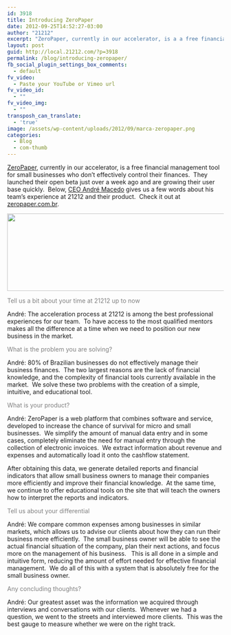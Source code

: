 ```yaml
---
id: 3918
title: Introducing ZeroPaper
date: 2012-09-25T14:52:27-03:00
author: "21212"
excerpt: "ZeroPaper, currently in our accelerator, is a a free financial management tool for small businesses who don't effectively control their finances.  They launched their open beta just over a week ago and are growing their user base quickly.  Below, CEO André Macedo gives us a few words about their time at 21212 and their product."
layout: post
guid: http://local.21212.com/?p=3918
permalink: /blog/introducing-zeropaper/
fb_social_plugin_settings_box_comments:
  - default
fv_video:
  - Paste your YouTube or Vimeo url
fv_video_id:
  - ""
fv_video_img:
  - ""
transposh_can_translate:
  - 'true'
image: /assets/wp-content/uploads/2012/09/marca-zeropaper.png
categories:
  - Blog
  - com-thumb
---
```

[ZeroPaper](http://zeropaper.com.br), currently in our accelerator, is a free financial management tool for small businesses who don&#8217;t effectively control their finances.  They launched their open beta just over a week ago and are growing their user base quickly.  Below, [CEO André Macedo](http://local.21212.com/companies/zero-paper/) gives us a few words about his team&#8217;s experience at 21212 and their product.  Check it out at [zeropaper.com.br](http://zeropaper.com.br).

[<img class="aligncenter size-full wp-image-3937" title="logo-zeropaper-wide" src="{{ site.url }}/assets/wp-content/uploads/2012/09/logo-zeropaper-wide.png" alt="" width="540" height="180" srcset="{{ site.url }}/assets/wp-content/uploads/2012/09/logo-zeropaper-wide.png 540w, {{ site.url }}/assets/wp-content/uploads/2012/09/logo-zeropaper-wide-300x100.png 300w" sizes="(max-width: 540px) 100vw, 540px" />](http://local.21212.com/assets/wp-content/uploads/2012/09/logo-zeropaper-wide.png)

<span style="color: #808080;">Tell us a bit about your time at 21212 up to now</span>

André: The acceleration process at 21212 is among the best professional experiences for our team.  To have access to the most qualified mentors makes all the difference at a time when we need to position our new business in the market.

<span style="color: #808080;">What is the problem you are solving?</span>

André: 80% of Brazilian businesses do not effectively manage their business finances.  The two largest reasons are the lack of financial knowledge, and the complexity of financial tools currently available in the market.  We solve these two problems with the creation of a simple, intuitive, and educational tool.

<span style="color: #808080;">What is your product?</span>

André: ZeroPaper is a web platform that combines software and service, developed to increase the chance of survival for micro and small businesses.  We simplify the amount of manual data entry and in some cases, completely eliminate the need for manual entry through the collection of electronic invoices.  We extract information about revenue and expenses and automatically load it onto the cashflow statement.

After obtaining this data, we generate detailed reports and financial indicators that allow small business owners to manage their companies more efficiently and improve their financial knowledge.  At the same time, we continue to offer educational tools on the site that will teach the owners how to interpret the reports and indicators.

<span style="color: #808080;">Tell us about your differential</span>

André: We compare common expenses among businesses in similar markets, which allows us to advise our clients about how they can run their business more efficiently.  The small business owner will be able to see the actual financial situation of the company, plan their next actions, and focus more on the management of his business.   This is all done in a simple and intuitive form, reducing the amount of effort needed for effective financial management.  We do all of this with a system that is absolutely free for the small business owner.

<span style="color: #808080;">Any concluding thoughts?</span>

André: Our greatest asset was the information we acquired through interviews and conversations with our clients.  Whenever we had a question, we went to the streets and interviewed more clients.  This was the best gauge to measure whether we were on the right track.
